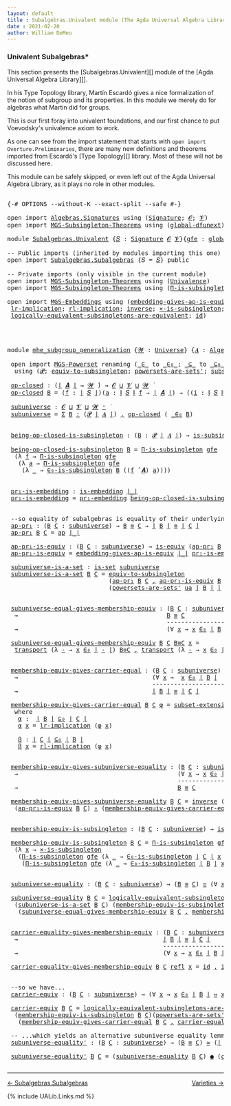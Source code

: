 ```yaml
---
layout: default
title : Subalgebras.Univalent module (The Agda Universal Algebra Library)
date : 2021-02-20
author: William DeMeo
---
```


### <a id="univalent-subalgebras">Univalent Subalgebras*</a>

This section presents the [Subalgebras.Univalent][] module of the [Agda Universal Algebra Library][].

In his Type Topology library, Martín Escardó gives a nice formalization of the notion of subgroup and its properties.  In this module we merely do for algebras what Martin did for groups.


This is our first foray into univalent foundations, and our first chance to put Voevodsky's univalence axiom to work.

As one can see from the import statement that starts with `open import Overture.Preliminaries`, there are many new definitions and theorems imported from Escardó's [Type Topology][] library.  Most of these will not be discussed here.

This module can be safely skipped, or even left out of the Agda Universal Algebra Library, as it plays no role in other modules.


<pre class="Agda">

<a id="994" class="Symbol">{-#</a> <a id="998" class="Keyword">OPTIONS</a> <a id="1006" class="Pragma">--without-K</a> <a id="1018" class="Pragma">--exact-split</a> <a id="1032" class="Pragma">--safe</a> <a id="1039" class="Symbol">#-}</a>

<a id="1044" class="Keyword">open</a> <a id="1049" class="Keyword">import</a> <a id="1056" href="Algebras.Signatures.html" class="Module">Algebras.Signatures</a> <a id="1076" class="Keyword">using</a> <a id="1082" class="Symbol">(</a><a id="1083" href="Algebras.Signatures.html#626" class="Function">Signature</a><a id="1092" class="Symbol">;</a> <a id="1094" href="Overture.Preliminaries.html#8157" class="Generalizable">𝓞</a><a id="1095" class="Symbol">;</a> <a id="1097" href="Universes.html#262" class="Generalizable">𝓥</a><a id="1098" class="Symbol">)</a>
<a id="1100" class="Keyword">open</a> <a id="1105" class="Keyword">import</a> <a id="1112" href="MGS-Subsingleton-Theorems.html" class="Module">MGS-Subsingleton-Theorems</a> <a id="1138" class="Keyword">using</a> <a id="1144" class="Symbol">(</a><a id="1145" href="MGS-Subsingleton-Theorems.html#3468" class="Function">global-dfunext</a><a id="1159" class="Symbol">)</a>

<a id="1162" class="Keyword">module</a> <a id="1169" href="Subalgebras.Univalent.html" class="Module">Subalgebras.Univalent</a> <a id="1191" class="Symbol">{</a><a id="1192" href="Subalgebras.Univalent.html#1192" class="Bound">𝑆</a> <a id="1194" class="Symbol">:</a> <a id="1196" href="Algebras.Signatures.html#626" class="Function">Signature</a> <a id="1206" href="Overture.Preliminaries.html#8157" class="Generalizable">𝓞</a> <a id="1208" href="Universes.html#262" class="Generalizable">𝓥</a><a id="1209" class="Symbol">}{</a><a id="1211" href="Subalgebras.Univalent.html#1211" class="Bound">gfe</a> <a id="1215" class="Symbol">:</a> <a id="1217" href="MGS-Subsingleton-Theorems.html#3468" class="Function">global-dfunext</a><a id="1231" class="Symbol">}</a> <a id="1233" class="Keyword">where</a>

<a id="1240" class="Comment">-- Public imports (inherited by modules importing this one)</a>
<a id="1300" class="Keyword">open</a> <a id="1305" class="Keyword">import</a> <a id="1312" href="Subalgebras.Subalgebras.html" class="Module">Subalgebras.Subalgebras</a> <a id="1336" class="Symbol">{</a><a id="1337" class="Argument">𝑆</a> <a id="1339" class="Symbol">=</a> <a id="1341" href="Subalgebras.Univalent.html#1192" class="Bound">𝑆</a><a id="1342" class="Symbol">}</a> <a id="1344" class="Keyword">public</a>

<a id="1352" class="Comment">-- Private imports (only visible in the current module)</a>
<a id="1408" class="Keyword">open</a> <a id="1413" class="Keyword">import</a> <a id="1420" href="MGS-Subsingleton-Theorems.html" class="Module">MGS-Subsingleton-Theorems</a> <a id="1446" class="Keyword">using</a> <a id="1452" class="Symbol">(</a><a id="1453" href="MGS-Subsingleton-Theorems.html#2964" class="Function">Univalence</a><a id="1463" class="Symbol">)</a>
<a id="1465" class="Keyword">open</a> <a id="1470" class="Keyword">import</a> <a id="1477" href="MGS-Subsingleton-Theorems.html" class="Module">MGS-Subsingleton-Theorems</a> <a id="1503" class="Keyword">using</a> <a id="1509" class="Symbol">(</a><a id="1510" href="MGS-Subsingleton-Theorems.html#393" class="Function">Π-is-subsingleton</a><a id="1527" class="Symbol">)</a>

<a id="1530" class="Keyword">open</a> <a id="1535" class="Keyword">import</a> <a id="1542" href="MGS-Embeddings.html" class="Module">MGS-Embeddings</a> <a id="1557" class="Keyword">using</a> <a id="1563" class="Symbol">(</a><a id="1564" href="MGS-Embeddings.html#3808" class="Function">embedding-gives-ap-is-equiv</a><a id="1591" class="Symbol">;</a> <a id="1593" href="MGS-Embeddings.html#1089" class="Function">pr₁-embedding</a><a id="1606" class="Symbol">;</a>
 <a id="1609" href="MGS-MLTT.html#7133" class="Function">lr-implication</a><a id="1623" class="Symbol">;</a> <a id="1625" href="MGS-MLTT.html#7214" class="Function">rl-implication</a><a id="1639" class="Symbol">;</a> <a id="1641" href="MGS-Equivalences.html#979" class="Function">inverse</a><a id="1648" class="Symbol">;</a> <a id="1650" href="MGS-Solved-Exercises.html#6381" class="Function">×-is-subsingleton</a><a id="1667" class="Symbol">;</a> <a id="1669" href="MGS-Equivalences.html#5035" class="Function Operator">_≃_</a><a id="1672" class="Symbol">;</a> <a id="1674" href="MGS-Equivalences.html#6164" class="Function Operator">_●_</a><a id="1677" class="Symbol">;</a>
 <a id="1680" href="MGS-Solved-Exercises.html#5136" class="Function">logically-equivalent-subsingletons-are-equivalent</a><a id="1729" class="Symbol">;</a> <a id="1731" href="MGS-MLTT.html#3744" class="Function">id</a><a id="1733" class="Symbol">)</a>




<a id="1739" class="Keyword">module</a> <a id="mhe_subgroup_generalization"></a><a id="1746" href="Subalgebras.Univalent.html#1746" class="Module Operator">mhe_subgroup_generalization</a> <a id="1774" class="Symbol">{</a><a id="1775" href="Subalgebras.Univalent.html#1775" class="Bound">𝓦</a> <a id="1777" class="Symbol">:</a> <a id="1779" href="Universes.html#205" class="Function">Universe</a><a id="1787" class="Symbol">}</a> <a id="1789" class="Symbol">{</a><a id="1790" href="Subalgebras.Univalent.html#1790" class="Bound">𝑨</a> <a id="1792" class="Symbol">:</a> <a id="1794" href="Algebras.Algebras.html#844" class="Function">Algebra</a> <a id="1802" href="Subalgebras.Univalent.html#1775" class="Bound">𝓦</a> <a id="1804" href="Subalgebras.Univalent.html#1192" class="Bound">𝑆</a><a id="1805" class="Symbol">}</a> <a id="1807" class="Symbol">(</a><a id="1808" href="Subalgebras.Univalent.html#1808" class="Bound">ua</a> <a id="1811" class="Symbol">:</a> <a id="1813" href="MGS-Subsingleton-Theorems.html#2964" class="Function">Univalence</a><a id="1823" class="Symbol">)</a> <a id="1825" class="Keyword">where</a>

 <a id="1833" class="Keyword">open</a> <a id="1838" class="Keyword">import</a> <a id="1845" href="MGS-Powerset.html" class="Module">MGS-Powerset</a> <a id="1858" class="Keyword">renaming</a> <a id="1867" class="Symbol">(</a><a id="1868" href="MGS-Powerset.html#4924" class="Function Operator">_∈_</a> <a id="1872" class="Symbol">to</a> <a id="_∈_"></a><a id="1875" href="Subalgebras.Univalent.html#1875" class="Function Operator">_∈₀_</a><a id="1879" class="Symbol">;</a> <a id="1881" href="MGS-Powerset.html#4976" class="Function Operator">_⊆_</a> <a id="1885" class="Symbol">to</a> <a id="_⊆_"></a><a id="1888" href="Subalgebras.Univalent.html#1888" class="Function Operator">_⊆₀_</a><a id="1892" class="Symbol">;</a> <a id="1894" href="MGS-Powerset.html#5040" class="Function">∈-is-subsingleton</a> <a id="1912" class="Symbol">to</a> <a id="∈-is-subsingleton"></a><a id="1915" href="Subalgebras.Univalent.html#1915" class="Function">∈₀-is-subsingleton</a><a id="1933" class="Symbol">)</a>
  <a id="1937" class="Keyword">using</a> <a id="1943" class="Symbol">(</a><a id="1944" href="MGS-Powerset.html#4551" class="Function">𝓟</a><a id="1945" class="Symbol">;</a> <a id="1947" href="MGS-Solved-Exercises.html#1652" class="Function">equiv-to-subsingleton</a><a id="1968" class="Symbol">;</a> <a id="1970" href="MGS-Powerset.html#4586" class="Function">powersets-are-sets&#39;</a><a id="1989" class="Symbol">;</a> <a id="1991" href="MGS-Powerset.html#6079" class="Function">subset-extensionality&#39;</a><a id="2013" class="Symbol">;</a> <a id="2015" href="MGS-Powerset.html#382" class="Function">propext</a><a id="2022" class="Symbol">;</a> <a id="2024" href="MGS-Powerset.html#2957" class="Function Operator">_holds</a><a id="2030" class="Symbol">;</a> <a id="2032" href="MGS-Powerset.html#2893" class="Function">Ω</a><a id="2033" class="Symbol">)</a>

 <a id="mhe_subgroup_generalization.op-closed"></a><a id="2037" href="Subalgebras.Univalent.html#2037" class="Function">op-closed</a> <a id="2047" class="Symbol">:</a> <a id="2049" class="Symbol">(</a><a id="2050" href="Overture.Preliminaries.html#13832" class="Function Operator">∣</a> <a id="2052" href="Subalgebras.Univalent.html#1790" class="Bound">𝑨</a> <a id="2054" href="Overture.Preliminaries.html#13832" class="Function Operator">∣</a> <a id="2056" class="Symbol">→</a> <a id="2058" href="Subalgebras.Univalent.html#1775" class="Bound">𝓦</a> <a id="2060" href="Universes.html#403" class="Function Operator">̇</a><a id="2061" class="Symbol">)</a> <a id="2063" class="Symbol">→</a> <a id="2065" href="Subalgebras.Univalent.html#1206" class="Bound">𝓞</a> <a id="2067" href="Agda.Primitive.html#636" class="Function Operator">⊔</a> <a id="2069" href="Subalgebras.Univalent.html#1208" class="Bound">𝓥</a> <a id="2071" href="Agda.Primitive.html#636" class="Function Operator">⊔</a> <a id="2073" href="Subalgebras.Univalent.html#1775" class="Bound">𝓦</a> <a id="2075" href="Universes.html#403" class="Function Operator">̇</a>
 <a id="2078" href="Subalgebras.Univalent.html#2037" class="Function">op-closed</a> <a id="2088" href="Subalgebras.Univalent.html#2088" class="Bound">B</a> <a id="2090" class="Symbol">=</a> <a id="2092" class="Symbol">(</a><a id="2093" href="Subalgebras.Univalent.html#2093" class="Bound">f</a> <a id="2095" class="Symbol">:</a> <a id="2097" href="Overture.Preliminaries.html#13832" class="Function Operator">∣</a> <a id="2099" href="Subalgebras.Univalent.html#1192" class="Bound">𝑆</a> <a id="2101" href="Overture.Preliminaries.html#13832" class="Function Operator">∣</a><a id="2102" class="Symbol">)(</a><a id="2104" href="Subalgebras.Univalent.html#2104" class="Bound">a</a> <a id="2106" class="Symbol">:</a> <a id="2108" href="Overture.Preliminaries.html#13884" class="Function Operator">∥</a> <a id="2110" href="Subalgebras.Univalent.html#1192" class="Bound">𝑆</a> <a id="2112" href="Overture.Preliminaries.html#13884" class="Function Operator">∥</a> <a id="2114" href="Subalgebras.Univalent.html#2093" class="Bound">f</a> <a id="2116" class="Symbol">→</a> <a id="2118" href="Overture.Preliminaries.html#13832" class="Function Operator">∣</a> <a id="2120" href="Subalgebras.Univalent.html#1790" class="Bound">𝑨</a> <a id="2122" href="Overture.Preliminaries.html#13832" class="Function Operator">∣</a><a id="2123" class="Symbol">)</a> <a id="2125" class="Symbol">→</a> <a id="2127" class="Symbol">((</a><a id="2129" href="Subalgebras.Univalent.html#2129" class="Bound">i</a> <a id="2131" class="Symbol">:</a> <a id="2133" href="Overture.Preliminaries.html#13884" class="Function Operator">∥</a> <a id="2135" href="Subalgebras.Univalent.html#1192" class="Bound">𝑆</a> <a id="2137" href="Overture.Preliminaries.html#13884" class="Function Operator">∥</a> <a id="2139" href="Subalgebras.Univalent.html#2093" class="Bound">f</a><a id="2140" class="Symbol">)</a> <a id="2142" class="Symbol">→</a> <a id="2144" href="Subalgebras.Univalent.html#2088" class="Bound">B</a> <a id="2146" class="Symbol">(</a><a id="2147" href="Subalgebras.Univalent.html#2104" class="Bound">a</a> <a id="2149" href="Subalgebras.Univalent.html#2129" class="Bound">i</a><a id="2150" class="Symbol">))</a> <a id="2153" class="Symbol">→</a> <a id="2155" href="Subalgebras.Univalent.html#2088" class="Bound">B</a> <a id="2157" class="Symbol">((</a><a id="2159" href="Subalgebras.Univalent.html#2093" class="Bound">f</a> <a id="2161" href="Algebras.Algebras.html#3080" class="Function Operator">̂</a> <a id="2163" href="Subalgebras.Univalent.html#1790" class="Bound">𝑨</a><a id="2164" class="Symbol">)</a> <a id="2166" href="Subalgebras.Univalent.html#2104" class="Bound">a</a><a id="2167" class="Symbol">)</a>

 <a id="mhe_subgroup_generalization.subuniverse"></a><a id="2171" href="Subalgebras.Univalent.html#2171" class="Function">subuniverse</a> <a id="2183" class="Symbol">:</a> <a id="2185" href="Subalgebras.Univalent.html#1206" class="Bound">𝓞</a> <a id="2187" href="Agda.Primitive.html#636" class="Function Operator">⊔</a> <a id="2189" href="Subalgebras.Univalent.html#1208" class="Bound">𝓥</a> <a id="2191" href="Agda.Primitive.html#636" class="Function Operator">⊔</a> <a id="2193" href="Subalgebras.Univalent.html#1775" class="Bound">𝓦</a> <a id="2195" href="Universes.html#181" class="Function Operator">⁺</a> <a id="2197" href="Universes.html#403" class="Function Operator">̇</a>
 <a id="2200" href="Subalgebras.Univalent.html#2171" class="Function">subuniverse</a> <a id="2212" class="Symbol">=</a> <a id="2214" href="MGS-MLTT.html#3074" class="Function">Σ</a> <a id="2216" href="Subalgebras.Univalent.html#2216" class="Bound">B</a> <a id="2218" href="MGS-MLTT.html#3074" class="Function">꞉</a> <a id="2220" class="Symbol">(</a><a id="2221" href="MGS-Powerset.html#4551" class="Function">𝓟</a> <a id="2223" href="Overture.Preliminaries.html#13832" class="Function Operator">∣</a> <a id="2225" href="Subalgebras.Univalent.html#1790" class="Bound">𝑨</a> <a id="2227" href="Overture.Preliminaries.html#13832" class="Function Operator">∣</a><a id="2228" class="Symbol">)</a> <a id="2230" href="MGS-MLTT.html#3074" class="Function">,</a> <a id="2232" href="Subalgebras.Univalent.html#2037" class="Function">op-closed</a> <a id="2242" class="Symbol">(</a> <a id="2244" href="Subalgebras.Univalent.html#1875" class="Function Operator">_∈₀</a> <a id="2248" href="Subalgebras.Univalent.html#2216" class="Bound">B</a><a id="2249" class="Symbol">)</a>


 <a id="mhe_subgroup_generalization.being-op-closed-is-subsingleton"></a><a id="2254" href="Subalgebras.Univalent.html#2254" class="Function">being-op-closed-is-subsingleton</a> <a id="2286" class="Symbol">:</a> <a id="2288" class="Symbol">(</a><a id="2289" href="Subalgebras.Univalent.html#2289" class="Bound">B</a> <a id="2291" class="Symbol">:</a> <a id="2293" href="MGS-Powerset.html#4551" class="Function">𝓟</a> <a id="2295" href="Overture.Preliminaries.html#13832" class="Function Operator">∣</a> <a id="2297" href="Subalgebras.Univalent.html#1790" class="Bound">𝑨</a> <a id="2299" href="Overture.Preliminaries.html#13832" class="Function Operator">∣</a><a id="2300" class="Symbol">)</a> <a id="2302" class="Symbol">→</a> <a id="2304" href="MGS-Basic-UF.html#743" class="Function">is-subsingleton</a> <a id="2320" class="Symbol">(</a><a id="2321" href="Subalgebras.Univalent.html#2037" class="Function">op-closed</a> <a id="2331" class="Symbol">(</a> <a id="2333" href="Subalgebras.Univalent.html#1875" class="Function Operator">_∈₀</a> <a id="2337" href="Subalgebras.Univalent.html#2289" class="Bound">B</a> <a id="2339" class="Symbol">))</a>

 <a id="2344" href="Subalgebras.Univalent.html#2254" class="Function">being-op-closed-is-subsingleton</a> <a id="2376" href="Subalgebras.Univalent.html#2376" class="Bound">B</a> <a id="2378" class="Symbol">=</a> <a id="2380" href="MGS-Subsingleton-Theorems.html#393" class="Function">Π-is-subsingleton</a> <a id="2398" href="Subalgebras.Univalent.html#1211" class="Bound">gfe</a>
  <a id="2404" class="Symbol">(λ</a> <a id="2407" href="Subalgebras.Univalent.html#2407" class="Bound">f</a> <a id="2409" class="Symbol">→</a> <a id="2411" href="MGS-Subsingleton-Theorems.html#393" class="Function">Π-is-subsingleton</a> <a id="2429" href="Subalgebras.Univalent.html#1211" class="Bound">gfe</a>
   <a id="2436" class="Symbol">(λ</a> <a id="2439" href="Subalgebras.Univalent.html#2439" class="Bound">a</a> <a id="2441" class="Symbol">→</a> <a id="2443" href="MGS-Subsingleton-Theorems.html#393" class="Function">Π-is-subsingleton</a> <a id="2461" href="Subalgebras.Univalent.html#1211" class="Bound">gfe</a>
    <a id="2469" class="Symbol">(λ</a> <a id="2472" href="Subalgebras.Univalent.html#2472" class="Bound">_</a> <a id="2474" class="Symbol">→</a> <a id="2476" href="Subalgebras.Univalent.html#1915" class="Function">∈₀-is-subsingleton</a> <a id="2495" href="Subalgebras.Univalent.html#2376" class="Bound">B</a> <a id="2497" class="Symbol">((</a><a id="2499" href="Subalgebras.Univalent.html#2407" class="Bound">f</a> <a id="2501" href="Algebras.Algebras.html#3080" class="Function Operator">̂</a> <a id="2503" href="Subalgebras.Univalent.html#1790" class="Bound">𝑨</a><a id="2504" class="Symbol">)</a> <a id="2506" href="Subalgebras.Univalent.html#2439" class="Bound">a</a><a id="2507" class="Symbol">))))</a>


 <a id="mhe_subgroup_generalization.pr₁-is-embedding"></a><a id="2515" href="Subalgebras.Univalent.html#2515" class="Function">pr₁-is-embedding</a> <a id="2532" class="Symbol">:</a> <a id="2534" href="MGS-Embeddings.html#384" class="Function">is-embedding</a> <a id="2547" href="Overture.Preliminaries.html#13832" class="Function Operator">∣_∣</a>
 <a id="2552" href="Subalgebras.Univalent.html#2515" class="Function">pr₁-is-embedding</a> <a id="2569" class="Symbol">=</a> <a id="2571" href="MGS-Embeddings.html#1089" class="Function">pr₁-embedding</a> <a id="2585" href="Subalgebras.Univalent.html#2254" class="Function">being-op-closed-is-subsingleton</a>


 <a id="2620" class="Comment">--so equality of subalgebras is equality of their underlying subsets in the powerset:</a>
 <a id="mhe_subgroup_generalization.ap-pr₁"></a><a id="2707" href="Subalgebras.Univalent.html#2707" class="Function">ap-pr₁</a> <a id="2714" class="Symbol">:</a> <a id="2716" class="Symbol">(</a><a id="2717" href="Subalgebras.Univalent.html#2717" class="Bound">B</a> <a id="2719" href="Subalgebras.Univalent.html#2719" class="Bound">C</a> <a id="2721" class="Symbol">:</a> <a id="2723" href="Subalgebras.Univalent.html#2171" class="Function">subuniverse</a><a id="2734" class="Symbol">)</a> <a id="2736" class="Symbol">→</a> <a id="2738" href="Subalgebras.Univalent.html#2717" class="Bound">B</a> <a id="2740" href="Identity-Type.html#121" class="Datatype Operator">≡</a> <a id="2742" href="Subalgebras.Univalent.html#2719" class="Bound">C</a> <a id="2744" class="Symbol">→</a> <a id="2746" href="Overture.Preliminaries.html#13832" class="Function Operator">∣</a> <a id="2748" href="Subalgebras.Univalent.html#2717" class="Bound">B</a> <a id="2750" href="Overture.Preliminaries.html#13832" class="Function Operator">∣</a> <a id="2752" href="Identity-Type.html#121" class="Datatype Operator">≡</a> <a id="2754" href="Overture.Preliminaries.html#13832" class="Function Operator">∣</a> <a id="2756" href="Subalgebras.Univalent.html#2719" class="Bound">C</a> <a id="2758" href="Overture.Preliminaries.html#13832" class="Function Operator">∣</a>
 <a id="2761" href="Subalgebras.Univalent.html#2707" class="Function">ap-pr₁</a> <a id="2768" href="Subalgebras.Univalent.html#2768" class="Bound">B</a> <a id="2770" href="Subalgebras.Univalent.html#2770" class="Bound">C</a> <a id="2772" class="Symbol">=</a> <a id="2774" href="MGS-MLTT.html#6613" class="Function">ap</a> <a id="2777" href="Overture.Preliminaries.html#13832" class="Function Operator">∣_∣</a>

 <a id="mhe_subgroup_generalization.ap-pr₁-is-equiv"></a><a id="2783" href="Subalgebras.Univalent.html#2783" class="Function">ap-pr₁-is-equiv</a> <a id="2799" class="Symbol">:</a> <a id="2801" class="Symbol">(</a><a id="2802" href="Subalgebras.Univalent.html#2802" class="Bound">B</a> <a id="2804" href="Subalgebras.Univalent.html#2804" class="Bound">C</a> <a id="2806" class="Symbol">:</a> <a id="2808" href="Subalgebras.Univalent.html#2171" class="Function">subuniverse</a><a id="2819" class="Symbol">)</a> <a id="2821" class="Symbol">→</a> <a id="2823" href="MGS-Equivalences.html#868" class="Function">is-equiv</a> <a id="2832" class="Symbol">(</a><a id="2833" href="Subalgebras.Univalent.html#2707" class="Function">ap-pr₁</a> <a id="2840" href="Subalgebras.Univalent.html#2802" class="Bound">B</a> <a id="2842" href="Subalgebras.Univalent.html#2804" class="Bound">C</a><a id="2843" class="Symbol">)</a>
 <a id="2846" href="Subalgebras.Univalent.html#2783" class="Function">ap-pr₁-is-equiv</a> <a id="2862" class="Symbol">=</a> <a id="2864" href="MGS-Embeddings.html#3808" class="Function">embedding-gives-ap-is-equiv</a> <a id="2892" href="Overture.Preliminaries.html#13832" class="Function Operator">∣_∣</a> <a id="2896" href="Subalgebras.Univalent.html#2515" class="Function">pr₁-is-embedding</a>

 <a id="mhe_subgroup_generalization.subuniverse-is-a-set"></a><a id="2915" href="Subalgebras.Univalent.html#2915" class="Function">subuniverse-is-a-set</a> <a id="2936" class="Symbol">:</a> <a id="2938" href="MGS-Basic-UF.html#1929" class="Function">is-set</a> <a id="2945" href="Subalgebras.Univalent.html#2171" class="Function">subuniverse</a>
 <a id="2958" href="Subalgebras.Univalent.html#2915" class="Function">subuniverse-is-a-set</a> <a id="2979" href="Subalgebras.Univalent.html#2979" class="Bound">B</a> <a id="2981" href="Subalgebras.Univalent.html#2981" class="Bound">C</a> <a id="2983" class="Symbol">=</a> <a id="2985" href="MGS-Solved-Exercises.html#1652" class="Function">equiv-to-subsingleton</a>
                            <a id="3035" class="Symbol">(</a><a id="3036" href="Subalgebras.Univalent.html#2707" class="Function">ap-pr₁</a> <a id="3043" href="Subalgebras.Univalent.html#2979" class="Bound">B</a> <a id="3045" href="Subalgebras.Univalent.html#2981" class="Bound">C</a> <a id="3047" href="MGS-MLTT.html#2929" class="InductiveConstructor Operator">,</a> <a id="3049" href="Subalgebras.Univalent.html#2783" class="Function">ap-pr₁-is-equiv</a> <a id="3065" href="Subalgebras.Univalent.html#2979" class="Bound">B</a> <a id="3067" href="Subalgebras.Univalent.html#2981" class="Bound">C</a><a id="3068" class="Symbol">)</a>
                            <a id="3098" class="Symbol">(</a><a id="3099" href="MGS-Powerset.html#4586" class="Function">powersets-are-sets&#39;</a> <a id="3119" href="Subalgebras.Univalent.html#1808" class="Bound">ua</a> <a id="3122" href="Overture.Preliminaries.html#13832" class="Function Operator">∣</a> <a id="3124" href="Subalgebras.Univalent.html#2979" class="Bound">B</a> <a id="3126" href="Overture.Preliminaries.html#13832" class="Function Operator">∣</a> <a id="3128" href="Overture.Preliminaries.html#13832" class="Function Operator">∣</a> <a id="3130" href="Subalgebras.Univalent.html#2981" class="Bound">C</a> <a id="3132" href="Overture.Preliminaries.html#13832" class="Function Operator">∣</a><a id="3133" class="Symbol">)</a>


 <a id="mhe_subgroup_generalization.subuniverse-equal-gives-membership-equiv"></a><a id="3138" href="Subalgebras.Univalent.html#3138" class="Function">subuniverse-equal-gives-membership-equiv</a> <a id="3179" class="Symbol">:</a> <a id="3181" class="Symbol">(</a><a id="3182" href="Subalgebras.Univalent.html#3182" class="Bound">B</a> <a id="3184" href="Subalgebras.Univalent.html#3184" class="Bound">C</a> <a id="3186" class="Symbol">:</a> <a id="3188" href="Subalgebras.Univalent.html#2171" class="Function">subuniverse</a><a id="3199" class="Symbol">)</a>
  <a id="3203" class="Symbol">→</a>                                         <a id="3245" href="Subalgebras.Univalent.html#3182" class="Bound">B</a> <a id="3247" href="Identity-Type.html#121" class="Datatype Operator">≡</a> <a id="3249" href="Subalgebras.Univalent.html#3184" class="Bound">C</a>
                                            <a id="3295" class="Comment">---------------------</a>
  <a id="3319" class="Symbol">→</a>                                         <a id="3361" class="Symbol">(∀</a> <a id="3364" href="Subalgebras.Univalent.html#3364" class="Bound">x</a> <a id="3366" class="Symbol">→</a> <a id="3368" href="Subalgebras.Univalent.html#3364" class="Bound">x</a> <a id="3370" href="Subalgebras.Univalent.html#1875" class="Function Operator">∈₀</a> <a id="3373" href="Overture.Preliminaries.html#13832" class="Function Operator">∣</a> <a id="3375" href="Subalgebras.Univalent.html#3182" class="Bound">B</a> <a id="3377" href="Overture.Preliminaries.html#13832" class="Function Operator">∣</a> <a id="3379" href="MGS-MLTT.html#7080" class="Function Operator">⇔</a> <a id="3381" href="Subalgebras.Univalent.html#3364" class="Bound">x</a> <a id="3383" href="Subalgebras.Univalent.html#1875" class="Function Operator">∈₀</a> <a id="3386" href="Overture.Preliminaries.html#13832" class="Function Operator">∣</a> <a id="3388" href="Subalgebras.Univalent.html#3184" class="Bound">C</a> <a id="3390" href="Overture.Preliminaries.html#13832" class="Function Operator">∣</a><a id="3391" class="Symbol">)</a>

 <a id="3395" href="Subalgebras.Univalent.html#3138" class="Function">subuniverse-equal-gives-membership-equiv</a> <a id="3436" href="Subalgebras.Univalent.html#3436" class="Bound">B</a> <a id="3438" href="Subalgebras.Univalent.html#3438" class="Bound">C</a> <a id="3440" href="Subalgebras.Univalent.html#3440" class="Bound">B≡C</a> <a id="3444" href="Subalgebras.Univalent.html#3444" class="Bound">x</a> <a id="3446" class="Symbol">=</a>
  <a id="3450" href="MGS-MLTT.html#4946" class="Function">transport</a> <a id="3460" class="Symbol">(λ</a> <a id="3463" href="Subalgebras.Univalent.html#3463" class="Bound">-</a> <a id="3465" class="Symbol">→</a> <a id="3467" href="Subalgebras.Univalent.html#3444" class="Bound">x</a> <a id="3469" href="Subalgebras.Univalent.html#1875" class="Function Operator">∈₀</a> <a id="3472" href="Overture.Preliminaries.html#13832" class="Function Operator">∣</a> <a id="3474" href="Subalgebras.Univalent.html#3463" class="Bound">-</a> <a id="3476" href="Overture.Preliminaries.html#13832" class="Function Operator">∣</a><a id="3477" class="Symbol">)</a> <a id="3479" href="Subalgebras.Univalent.html#3440" class="Bound">B≡C</a> <a id="3483" href="MGS-MLTT.html#2929" class="InductiveConstructor Operator">,</a> <a id="3485" href="MGS-MLTT.html#4946" class="Function">transport</a> <a id="3495" class="Symbol">(λ</a> <a id="3498" href="Subalgebras.Univalent.html#3498" class="Bound">-</a> <a id="3500" class="Symbol">→</a> <a id="3502" href="Subalgebras.Univalent.html#3444" class="Bound">x</a> <a id="3504" href="Subalgebras.Univalent.html#1875" class="Function Operator">∈₀</a> <a id="3507" href="Overture.Preliminaries.html#13832" class="Function Operator">∣</a> <a id="3509" href="Subalgebras.Univalent.html#3498" class="Bound">-</a> <a id="3511" href="Overture.Preliminaries.html#13832" class="Function Operator">∣</a> <a id="3513" class="Symbol">)</a> <a id="3515" class="Symbol">(</a> <a id="3517" href="Subalgebras.Univalent.html#3440" class="Bound">B≡C</a> <a id="3521" href="MGS-MLTT.html#6125" class="Function Operator">⁻¹</a> <a id="3524" class="Symbol">)</a>


 <a id="mhe_subgroup_generalization.membership-equiv-gives-carrier-equal"></a><a id="3529" href="Subalgebras.Univalent.html#3529" class="Function">membership-equiv-gives-carrier-equal</a> <a id="3566" class="Symbol">:</a> <a id="3568" class="Symbol">(</a><a id="3569" href="Subalgebras.Univalent.html#3569" class="Bound">B</a> <a id="3571" href="Subalgebras.Univalent.html#3571" class="Bound">C</a> <a id="3573" class="Symbol">:</a> <a id="3575" href="Subalgebras.Univalent.html#2171" class="Function">subuniverse</a><a id="3586" class="Symbol">)</a>
  <a id="3590" class="Symbol">→</a>                                     <a id="3628" class="Symbol">(∀</a> <a id="3631" href="Subalgebras.Univalent.html#3631" class="Bound">x</a> <a id="3633" class="Symbol">→</a>  <a id="3636" href="Subalgebras.Univalent.html#3631" class="Bound">x</a> <a id="3638" href="Subalgebras.Univalent.html#1875" class="Function Operator">∈₀</a> <a id="3641" href="Overture.Preliminaries.html#13832" class="Function Operator">∣</a> <a id="3643" href="Subalgebras.Univalent.html#3569" class="Bound">B</a> <a id="3645" href="Overture.Preliminaries.html#13832" class="Function Operator">∣</a>  <a id="3648" href="MGS-MLTT.html#7080" class="Function Operator">⇔</a>  <a id="3651" href="Subalgebras.Univalent.html#3631" class="Bound">x</a> <a id="3653" href="Subalgebras.Univalent.html#1875" class="Function Operator">∈₀</a> <a id="3656" href="Overture.Preliminaries.html#13832" class="Function Operator">∣</a> <a id="3658" href="Subalgebras.Univalent.html#3571" class="Bound">C</a> <a id="3660" href="Overture.Preliminaries.html#13832" class="Function Operator">∣</a><a id="3661" class="Symbol">)</a>
                                        <a id="3703" class="Comment">--------------------------------</a>
  <a id="3738" class="Symbol">→</a>                                     <a id="3776" href="Overture.Preliminaries.html#13832" class="Function Operator">∣</a> <a id="3778" href="Subalgebras.Univalent.html#3569" class="Bound">B</a> <a id="3780" href="Overture.Preliminaries.html#13832" class="Function Operator">∣</a> <a id="3782" href="Identity-Type.html#121" class="Datatype Operator">≡</a> <a id="3784" href="Overture.Preliminaries.html#13832" class="Function Operator">∣</a> <a id="3786" href="Subalgebras.Univalent.html#3571" class="Bound">C</a> <a id="3788" href="Overture.Preliminaries.html#13832" class="Function Operator">∣</a>

 <a id="3792" href="Subalgebras.Univalent.html#3529" class="Function">membership-equiv-gives-carrier-equal</a> <a id="3829" href="Subalgebras.Univalent.html#3829" class="Bound">B</a> <a id="3831" href="Subalgebras.Univalent.html#3831" class="Bound">C</a> <a id="3833" href="Subalgebras.Univalent.html#3833" class="Bound">φ</a> <a id="3835" class="Symbol">=</a> <a id="3837" href="MGS-Powerset.html#6079" class="Function">subset-extensionality&#39;</a> <a id="3860" href="Subalgebras.Univalent.html#1808" class="Bound">ua</a> <a id="3863" href="Subalgebras.Univalent.html#3878" class="Function">α</a> <a id="3865" href="Subalgebras.Univalent.html#3932" class="Function">β</a>
  <a id="3869" class="Keyword">where</a>
   <a id="3878" href="Subalgebras.Univalent.html#3878" class="Function">α</a> <a id="3880" class="Symbol">:</a>  <a id="3883" href="Overture.Preliminaries.html#13832" class="Function Operator">∣</a> <a id="3885" href="Subalgebras.Univalent.html#3829" class="Bound">B</a> <a id="3887" href="Overture.Preliminaries.html#13832" class="Function Operator">∣</a> <a id="3889" href="Subalgebras.Univalent.html#1888" class="Function Operator">⊆₀</a> <a id="3892" href="Overture.Preliminaries.html#13832" class="Function Operator">∣</a> <a id="3894" href="Subalgebras.Univalent.html#3831" class="Bound">C</a> <a id="3896" href="Overture.Preliminaries.html#13832" class="Function Operator">∣</a>
   <a id="3901" href="Subalgebras.Univalent.html#3878" class="Function">α</a> <a id="3903" href="Subalgebras.Univalent.html#3903" class="Bound">x</a> <a id="3905" class="Symbol">=</a> <a id="3907" href="MGS-MLTT.html#7133" class="Function">lr-implication</a> <a id="3922" class="Symbol">(</a><a id="3923" href="Subalgebras.Univalent.html#3833" class="Bound">φ</a> <a id="3925" href="Subalgebras.Univalent.html#3903" class="Bound">x</a><a id="3926" class="Symbol">)</a>

   <a id="3932" href="Subalgebras.Univalent.html#3932" class="Function">β</a> <a id="3934" class="Symbol">:</a> <a id="3936" href="Overture.Preliminaries.html#13832" class="Function Operator">∣</a> <a id="3938" href="Subalgebras.Univalent.html#3831" class="Bound">C</a> <a id="3940" href="Overture.Preliminaries.html#13832" class="Function Operator">∣</a> <a id="3942" href="Subalgebras.Univalent.html#1888" class="Function Operator">⊆₀</a> <a id="3945" href="Overture.Preliminaries.html#13832" class="Function Operator">∣</a> <a id="3947" href="Subalgebras.Univalent.html#3829" class="Bound">B</a> <a id="3949" href="Overture.Preliminaries.html#13832" class="Function Operator">∣</a>
   <a id="3954" href="Subalgebras.Univalent.html#3932" class="Function">β</a> <a id="3956" href="Subalgebras.Univalent.html#3956" class="Bound">x</a> <a id="3958" class="Symbol">=</a> <a id="3960" href="MGS-MLTT.html#7214" class="Function">rl-implication</a> <a id="3975" class="Symbol">(</a><a id="3976" href="Subalgebras.Univalent.html#3833" class="Bound">φ</a> <a id="3978" href="Subalgebras.Univalent.html#3956" class="Bound">x</a><a id="3979" class="Symbol">)</a>


 <a id="mhe_subgroup_generalization.membership-equiv-gives-subuniverse-equality"></a><a id="3984" href="Subalgebras.Univalent.html#3984" class="Function">membership-equiv-gives-subuniverse-equality</a> <a id="4028" class="Symbol">:</a> <a id="4030" class="Symbol">(</a><a id="4031" href="Subalgebras.Univalent.html#4031" class="Bound">B</a> <a id="4033" href="Subalgebras.Univalent.html#4033" class="Bound">C</a> <a id="4035" class="Symbol">:</a> <a id="4037" href="Subalgebras.Univalent.html#2171" class="Function">subuniverse</a><a id="4048" class="Symbol">)</a>
  <a id="4052" class="Symbol">→</a>                                            <a id="4097" class="Symbol">(∀</a> <a id="4100" href="Subalgebras.Univalent.html#4100" class="Bound">x</a> <a id="4102" class="Symbol">→</a> <a id="4104" href="Subalgebras.Univalent.html#4100" class="Bound">x</a> <a id="4106" href="Subalgebras.Univalent.html#1875" class="Function Operator">∈₀</a> <a id="4109" href="Overture.Preliminaries.html#13832" class="Function Operator">∣</a> <a id="4111" href="Subalgebras.Univalent.html#4031" class="Bound">B</a> <a id="4113" href="Overture.Preliminaries.html#13832" class="Function Operator">∣</a> <a id="4115" href="MGS-MLTT.html#7080" class="Function Operator">⇔</a> <a id="4117" href="Subalgebras.Univalent.html#4100" class="Bound">x</a> <a id="4119" href="Subalgebras.Univalent.html#1875" class="Function Operator">∈₀</a> <a id="4122" href="Overture.Preliminaries.html#13832" class="Function Operator">∣</a> <a id="4124" href="Subalgebras.Univalent.html#4033" class="Bound">C</a> <a id="4126" href="Overture.Preliminaries.html#13832" class="Function Operator">∣</a><a id="4127" class="Symbol">)</a>
                                               <a id="4176" class="Comment">-----------------------------</a>
  <a id="4208" class="Symbol">→</a>                                            <a id="4253" href="Subalgebras.Univalent.html#4031" class="Bound">B</a> <a id="4255" href="Identity-Type.html#121" class="Datatype Operator">≡</a> <a id="4257" href="Subalgebras.Univalent.html#4033" class="Bound">C</a>

 <a id="4261" href="Subalgebras.Univalent.html#3984" class="Function">membership-equiv-gives-subuniverse-equality</a> <a id="4305" href="Subalgebras.Univalent.html#4305" class="Bound">B</a> <a id="4307" href="Subalgebras.Univalent.html#4307" class="Bound">C</a> <a id="4309" class="Symbol">=</a> <a id="4311" href="MGS-Equivalences.html#979" class="Function">inverse</a> <a id="4319" class="Symbol">(</a><a id="4320" href="Subalgebras.Univalent.html#2707" class="Function">ap-pr₁</a> <a id="4327" href="Subalgebras.Univalent.html#4305" class="Bound">B</a> <a id="4329" href="Subalgebras.Univalent.html#4307" class="Bound">C</a><a id="4330" class="Symbol">)</a>
  <a id="4334" class="Symbol">(</a><a id="4335" href="Subalgebras.Univalent.html#2783" class="Function">ap-pr₁-is-equiv</a> <a id="4351" href="Subalgebras.Univalent.html#4305" class="Bound">B</a> <a id="4353" href="Subalgebras.Univalent.html#4307" class="Bound">C</a><a id="4354" class="Symbol">)</a> <a id="4356" href="MGS-MLTT.html#3813" class="Function Operator">∘</a> <a id="4358" class="Symbol">(</a><a id="4359" href="Subalgebras.Univalent.html#3529" class="Function">membership-equiv-gives-carrier-equal</a> <a id="4396" href="Subalgebras.Univalent.html#4305" class="Bound">B</a> <a id="4398" href="Subalgebras.Univalent.html#4307" class="Bound">C</a><a id="4399" class="Symbol">)</a>


 <a id="mhe_subgroup_generalization.membership-equiv-is-subsingleton"></a><a id="4404" href="Subalgebras.Univalent.html#4404" class="Function">membership-equiv-is-subsingleton</a> <a id="4437" class="Symbol">:</a> <a id="4439" class="Symbol">(</a><a id="4440" href="Subalgebras.Univalent.html#4440" class="Bound">B</a> <a id="4442" href="Subalgebras.Univalent.html#4442" class="Bound">C</a> <a id="4444" class="Symbol">:</a> <a id="4446" href="Subalgebras.Univalent.html#2171" class="Function">subuniverse</a><a id="4457" class="Symbol">)</a> <a id="4459" class="Symbol">→</a> <a id="4461" href="MGS-Basic-UF.html#743" class="Function">is-subsingleton</a> <a id="4477" class="Symbol">(∀</a> <a id="4480" href="Subalgebras.Univalent.html#4480" class="Bound">x</a> <a id="4482" class="Symbol">→</a> <a id="4484" href="Subalgebras.Univalent.html#4480" class="Bound">x</a> <a id="4486" href="Subalgebras.Univalent.html#1875" class="Function Operator">∈₀</a> <a id="4489" href="Overture.Preliminaries.html#13832" class="Function Operator">∣</a> <a id="4491" href="Subalgebras.Univalent.html#4440" class="Bound">B</a> <a id="4493" href="Overture.Preliminaries.html#13832" class="Function Operator">∣</a> <a id="4495" href="MGS-MLTT.html#7080" class="Function Operator">⇔</a> <a id="4497" href="Subalgebras.Univalent.html#4480" class="Bound">x</a> <a id="4499" href="Subalgebras.Univalent.html#1875" class="Function Operator">∈₀</a> <a id="4502" href="Overture.Preliminaries.html#13832" class="Function Operator">∣</a> <a id="4504" href="Subalgebras.Univalent.html#4442" class="Bound">C</a> <a id="4506" href="Overture.Preliminaries.html#13832" class="Function Operator">∣</a><a id="4507" class="Symbol">)</a>

 <a id="4511" href="Subalgebras.Univalent.html#4404" class="Function">membership-equiv-is-subsingleton</a> <a id="4544" href="Subalgebras.Univalent.html#4544" class="Bound">B</a> <a id="4546" href="Subalgebras.Univalent.html#4546" class="Bound">C</a> <a id="4548" class="Symbol">=</a> <a id="4550" href="MGS-Subsingleton-Theorems.html#393" class="Function">Π-is-subsingleton</a> <a id="4568" href="Subalgebras.Univalent.html#1211" class="Bound">gfe</a>
  <a id="4574" class="Symbol">(λ</a> <a id="4577" href="Subalgebras.Univalent.html#4577" class="Bound">x</a> <a id="4579" class="Symbol">→</a> <a id="4581" href="MGS-Solved-Exercises.html#6381" class="Function">×-is-subsingleton</a>
   <a id="4602" class="Symbol">(</a><a id="4603" href="MGS-Subsingleton-Theorems.html#393" class="Function">Π-is-subsingleton</a> <a id="4621" href="Subalgebras.Univalent.html#1211" class="Bound">gfe</a> <a id="4625" class="Symbol">(λ</a> <a id="4628" href="Subalgebras.Univalent.html#4628" class="Bound">_</a> <a id="4630" class="Symbol">→</a> <a id="4632" href="Subalgebras.Univalent.html#1915" class="Function">∈₀-is-subsingleton</a> <a id="4651" href="Overture.Preliminaries.html#13832" class="Function Operator">∣</a> <a id="4653" href="Subalgebras.Univalent.html#4546" class="Bound">C</a> <a id="4655" href="Overture.Preliminaries.html#13832" class="Function Operator">∣</a> <a id="4657" href="Subalgebras.Univalent.html#4577" class="Bound">x</a> <a id="4659" class="Symbol">))</a>
    <a id="4666" class="Symbol">(</a><a id="4667" href="MGS-Subsingleton-Theorems.html#393" class="Function">Π-is-subsingleton</a> <a id="4685" href="Subalgebras.Univalent.html#1211" class="Bound">gfe</a> <a id="4689" class="Symbol">(λ</a> <a id="4692" href="Subalgebras.Univalent.html#4692" class="Bound">_</a> <a id="4694" class="Symbol">→</a> <a id="4696" href="Subalgebras.Univalent.html#1915" class="Function">∈₀-is-subsingleton</a> <a id="4715" href="Overture.Preliminaries.html#13832" class="Function Operator">∣</a> <a id="4717" href="Subalgebras.Univalent.html#4544" class="Bound">B</a> <a id="4719" href="Overture.Preliminaries.html#13832" class="Function Operator">∣</a> <a id="4721" href="Subalgebras.Univalent.html#4577" class="Bound">x</a> <a id="4723" class="Symbol">)))</a>


 <a id="mhe_subgroup_generalization.subuniverse-equality"></a><a id="4730" href="Subalgebras.Univalent.html#4730" class="Function">subuniverse-equality</a> <a id="4751" class="Symbol">:</a> <a id="4753" class="Symbol">(</a><a id="4754" href="Subalgebras.Univalent.html#4754" class="Bound">B</a> <a id="4756" href="Subalgebras.Univalent.html#4756" class="Bound">C</a> <a id="4758" class="Symbol">:</a> <a id="4760" href="Subalgebras.Univalent.html#2171" class="Function">subuniverse</a><a id="4771" class="Symbol">)</a> <a id="4773" class="Symbol">→</a> <a id="4775" class="Symbol">(</a><a id="4776" href="Subalgebras.Univalent.html#4754" class="Bound">B</a> <a id="4778" href="Identity-Type.html#121" class="Datatype Operator">≡</a> <a id="4780" href="Subalgebras.Univalent.html#4756" class="Bound">C</a><a id="4781" class="Symbol">)</a> <a id="4783" href="MGS-Equivalences.html#5035" class="Function Operator">≃</a> <a id="4785" class="Symbol">(∀</a> <a id="4788" href="Subalgebras.Univalent.html#4788" class="Bound">x</a> <a id="4790" class="Symbol">→</a> <a id="4792" class="Symbol">(</a><a id="4793" href="Subalgebras.Univalent.html#4788" class="Bound">x</a> <a id="4795" href="Subalgebras.Univalent.html#1875" class="Function Operator">∈₀</a> <a id="4798" href="Overture.Preliminaries.html#13832" class="Function Operator">∣</a> <a id="4800" href="Subalgebras.Univalent.html#4754" class="Bound">B</a> <a id="4802" href="Overture.Preliminaries.html#13832" class="Function Operator">∣</a><a id="4803" class="Symbol">)</a> <a id="4805" href="MGS-MLTT.html#7080" class="Function Operator">⇔</a> <a id="4807" class="Symbol">(</a><a id="4808" href="Subalgebras.Univalent.html#4788" class="Bound">x</a> <a id="4810" href="Subalgebras.Univalent.html#1875" class="Function Operator">∈₀</a> <a id="4813" href="Overture.Preliminaries.html#13832" class="Function Operator">∣</a> <a id="4815" href="Subalgebras.Univalent.html#4756" class="Bound">C</a> <a id="4817" href="Overture.Preliminaries.html#13832" class="Function Operator">∣</a><a id="4818" class="Symbol">))</a>

 <a id="4823" href="Subalgebras.Univalent.html#4730" class="Function">subuniverse-equality</a> <a id="4844" href="Subalgebras.Univalent.html#4844" class="Bound">B</a> <a id="4846" href="Subalgebras.Univalent.html#4846" class="Bound">C</a> <a id="4848" class="Symbol">=</a> <a id="4850" href="MGS-Solved-Exercises.html#5136" class="Function">logically-equivalent-subsingletons-are-equivalent</a> <a id="4900" class="Symbol">_</a> <a id="4902" class="Symbol">_</a>
  <a id="4906" class="Symbol">(</a><a id="4907" href="Subalgebras.Univalent.html#2915" class="Function">subuniverse-is-a-set</a> <a id="4928" href="Subalgebras.Univalent.html#4844" class="Bound">B</a> <a id="4930" href="Subalgebras.Univalent.html#4846" class="Bound">C</a><a id="4931" class="Symbol">)</a> <a id="4933" class="Symbol">(</a><a id="4934" href="Subalgebras.Univalent.html#4404" class="Function">membership-equiv-is-subsingleton</a> <a id="4967" href="Subalgebras.Univalent.html#4844" class="Bound">B</a> <a id="4969" href="Subalgebras.Univalent.html#4846" class="Bound">C</a><a id="4970" class="Symbol">)</a>
   <a id="4975" class="Symbol">(</a><a id="4976" href="Subalgebras.Univalent.html#3138" class="Function">subuniverse-equal-gives-membership-equiv</a> <a id="5017" href="Subalgebras.Univalent.html#4844" class="Bound">B</a> <a id="5019" href="Subalgebras.Univalent.html#4846" class="Bound">C</a> <a id="5021" href="MGS-MLTT.html#2929" class="InductiveConstructor Operator">,</a> <a id="5023" href="Subalgebras.Univalent.html#3984" class="Function">membership-equiv-gives-subuniverse-equality</a> <a id="5067" href="Subalgebras.Univalent.html#4844" class="Bound">B</a> <a id="5069" href="Subalgebras.Univalent.html#4846" class="Bound">C</a><a id="5070" class="Symbol">)</a>


 <a id="mhe_subgroup_generalization.carrier-equality-gives-membership-equiv"></a><a id="5075" href="Subalgebras.Univalent.html#5075" class="Function">carrier-equality-gives-membership-equiv</a> <a id="5115" class="Symbol">:</a> <a id="5117" class="Symbol">(</a><a id="5118" href="Subalgebras.Univalent.html#5118" class="Bound">B</a> <a id="5120" href="Subalgebras.Univalent.html#5120" class="Bound">C</a> <a id="5122" class="Symbol">:</a> <a id="5124" href="Subalgebras.Univalent.html#2171" class="Function">subuniverse</a><a id="5135" class="Symbol">)</a>
  <a id="5139" class="Symbol">→</a>                                        <a id="5180" href="Overture.Preliminaries.html#13832" class="Function Operator">∣</a> <a id="5182" href="Subalgebras.Univalent.html#5118" class="Bound">B</a> <a id="5184" href="Overture.Preliminaries.html#13832" class="Function Operator">∣</a> <a id="5186" href="Identity-Type.html#121" class="Datatype Operator">≡</a> <a id="5188" href="Overture.Preliminaries.html#13832" class="Function Operator">∣</a> <a id="5190" href="Subalgebras.Univalent.html#5120" class="Bound">C</a> <a id="5192" href="Overture.Preliminaries.html#13832" class="Function Operator">∣</a>
                                           <a id="5237" class="Comment">-------------------------------</a>
  <a id="5271" class="Symbol">→</a>                                        <a id="5312" class="Symbol">(∀</a> <a id="5315" href="Subalgebras.Univalent.html#5315" class="Bound">x</a> <a id="5317" class="Symbol">→</a> <a id="5319" href="Subalgebras.Univalent.html#5315" class="Bound">x</a> <a id="5321" href="Subalgebras.Univalent.html#1875" class="Function Operator">∈₀</a> <a id="5324" href="Overture.Preliminaries.html#13832" class="Function Operator">∣</a> <a id="5326" href="Subalgebras.Univalent.html#5118" class="Bound">B</a> <a id="5328" href="Overture.Preliminaries.html#13832" class="Function Operator">∣</a>  <a id="5331" href="MGS-MLTT.html#7080" class="Function Operator">⇔</a>  <a id="5334" href="Subalgebras.Univalent.html#5315" class="Bound">x</a> <a id="5336" href="Subalgebras.Univalent.html#1875" class="Function Operator">∈₀</a> <a id="5339" href="Overture.Preliminaries.html#13832" class="Function Operator">∣</a> <a id="5341" href="Subalgebras.Univalent.html#5120" class="Bound">C</a> <a id="5343" href="Overture.Preliminaries.html#13832" class="Function Operator">∣</a><a id="5344" class="Symbol">)</a>

 <a id="5348" href="Subalgebras.Univalent.html#5075" class="Function">carrier-equality-gives-membership-equiv</a> <a id="5388" href="Subalgebras.Univalent.html#5388" class="Bound">B</a> <a id="5390" href="Subalgebras.Univalent.html#5390" class="Bound">C</a> <a id="5392" href="Identity-Type.html#162" class="InductiveConstructor">refl</a> <a id="5397" href="Subalgebras.Univalent.html#5397" class="Bound">x</a> <a id="5399" class="Symbol">=</a> <a id="5401" href="MGS-MLTT.html#3744" class="Function">id</a> <a id="5404" href="MGS-MLTT.html#2929" class="InductiveConstructor Operator">,</a> <a id="5406" href="MGS-MLTT.html#3744" class="Function">id</a>


 <a id="5412" class="Comment">--so we have...</a>
 <a id="mhe_subgroup_generalization.carrier-equiv"></a><a id="5429" href="Subalgebras.Univalent.html#5429" class="Function">carrier-equiv</a> <a id="5443" class="Symbol">:</a> <a id="5445" class="Symbol">(</a><a id="5446" href="Subalgebras.Univalent.html#5446" class="Bound">B</a> <a id="5448" href="Subalgebras.Univalent.html#5448" class="Bound">C</a> <a id="5450" class="Symbol">:</a> <a id="5452" href="Subalgebras.Univalent.html#2171" class="Function">subuniverse</a><a id="5463" class="Symbol">)</a> <a id="5465" class="Symbol">→</a> <a id="5467" class="Symbol">(∀</a> <a id="5470" href="Subalgebras.Univalent.html#5470" class="Bound">x</a> <a id="5472" class="Symbol">→</a> <a id="5474" href="Subalgebras.Univalent.html#5470" class="Bound">x</a> <a id="5476" href="Subalgebras.Univalent.html#1875" class="Function Operator">∈₀</a> <a id="5479" href="Overture.Preliminaries.html#13832" class="Function Operator">∣</a> <a id="5481" href="Subalgebras.Univalent.html#5446" class="Bound">B</a> <a id="5483" href="Overture.Preliminaries.html#13832" class="Function Operator">∣</a> <a id="5485" href="MGS-MLTT.html#7080" class="Function Operator">⇔</a> <a id="5487" href="Subalgebras.Univalent.html#5470" class="Bound">x</a> <a id="5489" href="Subalgebras.Univalent.html#1875" class="Function Operator">∈₀</a> <a id="5492" href="Overture.Preliminaries.html#13832" class="Function Operator">∣</a> <a id="5494" href="Subalgebras.Univalent.html#5448" class="Bound">C</a> <a id="5496" href="Overture.Preliminaries.html#13832" class="Function Operator">∣</a><a id="5497" class="Symbol">)</a> <a id="5499" href="MGS-Equivalences.html#5035" class="Function Operator">≃</a> <a id="5501" class="Symbol">(</a><a id="5502" href="Overture.Preliminaries.html#13832" class="Function Operator">∣</a> <a id="5504" href="Subalgebras.Univalent.html#5446" class="Bound">B</a> <a id="5506" href="Overture.Preliminaries.html#13832" class="Function Operator">∣</a> <a id="5508" href="Identity-Type.html#121" class="Datatype Operator">≡</a> <a id="5510" href="Overture.Preliminaries.html#13832" class="Function Operator">∣</a> <a id="5512" href="Subalgebras.Univalent.html#5448" class="Bound">C</a> <a id="5514" href="Overture.Preliminaries.html#13832" class="Function Operator">∣</a><a id="5515" class="Symbol">)</a>

 <a id="5519" href="Subalgebras.Univalent.html#5429" class="Function">carrier-equiv</a> <a id="5533" href="Subalgebras.Univalent.html#5533" class="Bound">B</a> <a id="5535" href="Subalgebras.Univalent.html#5535" class="Bound">C</a> <a id="5537" class="Symbol">=</a> <a id="5539" href="MGS-Solved-Exercises.html#5136" class="Function">logically-equivalent-subsingletons-are-equivalent</a> <a id="5589" class="Symbol">_</a> <a id="5591" class="Symbol">_</a>
  <a id="5595" class="Symbol">(</a><a id="5596" href="Subalgebras.Univalent.html#4404" class="Function">membership-equiv-is-subsingleton</a> <a id="5629" href="Subalgebras.Univalent.html#5533" class="Bound">B</a> <a id="5631" href="Subalgebras.Univalent.html#5535" class="Bound">C</a><a id="5632" class="Symbol">)(</a><a id="5634" href="MGS-Powerset.html#4586" class="Function">powersets-are-sets&#39;</a> <a id="5654" href="Subalgebras.Univalent.html#1808" class="Bound">ua</a> <a id="5657" href="Overture.Preliminaries.html#13832" class="Function Operator">∣</a> <a id="5659" href="Subalgebras.Univalent.html#5533" class="Bound">B</a> <a id="5661" href="Overture.Preliminaries.html#13832" class="Function Operator">∣</a> <a id="5663" href="Overture.Preliminaries.html#13832" class="Function Operator">∣</a> <a id="5665" href="Subalgebras.Univalent.html#5535" class="Bound">C</a> <a id="5667" href="Overture.Preliminaries.html#13832" class="Function Operator">∣</a><a id="5668" class="Symbol">)</a>
   <a id="5673" class="Symbol">(</a><a id="5674" href="Subalgebras.Univalent.html#3529" class="Function">membership-equiv-gives-carrier-equal</a> <a id="5711" href="Subalgebras.Univalent.html#5533" class="Bound">B</a> <a id="5713" href="Subalgebras.Univalent.html#5535" class="Bound">C</a> <a id="5715" href="MGS-MLTT.html#2929" class="InductiveConstructor Operator">,</a> <a id="5717" href="Subalgebras.Univalent.html#5075" class="Function">carrier-equality-gives-membership-equiv</a> <a id="5757" href="Subalgebras.Univalent.html#5533" class="Bound">B</a> <a id="5759" href="Subalgebras.Univalent.html#5535" class="Bound">C</a><a id="5760" class="Symbol">)</a>

 <a id="5764" class="Comment">-- ...which yields an alternative subuniverse equality lemma.</a>
 <a id="mhe_subgroup_generalization.subuniverse-equality&#39;"></a><a id="5827" href="Subalgebras.Univalent.html#5827" class="Function">subuniverse-equality&#39;</a> <a id="5849" class="Symbol">:</a> <a id="5851" class="Symbol">(</a><a id="5852" href="Subalgebras.Univalent.html#5852" class="Bound">B</a> <a id="5854" href="Subalgebras.Univalent.html#5854" class="Bound">C</a> <a id="5856" class="Symbol">:</a> <a id="5858" href="Subalgebras.Univalent.html#2171" class="Function">subuniverse</a><a id="5869" class="Symbol">)</a> <a id="5871" class="Symbol">→</a> <a id="5873" class="Symbol">(</a><a id="5874" href="Subalgebras.Univalent.html#5852" class="Bound">B</a> <a id="5876" href="Identity-Type.html#121" class="Datatype Operator">≡</a> <a id="5878" href="Subalgebras.Univalent.html#5854" class="Bound">C</a><a id="5879" class="Symbol">)</a> <a id="5881" href="MGS-Equivalences.html#5035" class="Function Operator">≃</a> <a id="5883" class="Symbol">(</a><a id="5884" href="Overture.Preliminaries.html#13832" class="Function Operator">∣</a> <a id="5886" href="Subalgebras.Univalent.html#5852" class="Bound">B</a> <a id="5888" href="Overture.Preliminaries.html#13832" class="Function Operator">∣</a> <a id="5890" href="Identity-Type.html#121" class="Datatype Operator">≡</a> <a id="5892" href="Overture.Preliminaries.html#13832" class="Function Operator">∣</a> <a id="5894" href="Subalgebras.Univalent.html#5854" class="Bound">C</a> <a id="5896" href="Overture.Preliminaries.html#13832" class="Function Operator">∣</a><a id="5897" class="Symbol">)</a>

 <a id="5901" href="Subalgebras.Univalent.html#5827" class="Function">subuniverse-equality&#39;</a> <a id="5923" href="Subalgebras.Univalent.html#5923" class="Bound">B</a> <a id="5925" href="Subalgebras.Univalent.html#5925" class="Bound">C</a> <a id="5927" class="Symbol">=</a> <a id="5929" class="Symbol">(</a><a id="5930" href="Subalgebras.Univalent.html#4730" class="Function">subuniverse-equality</a> <a id="5951" href="Subalgebras.Univalent.html#5923" class="Bound">B</a> <a id="5953" href="Subalgebras.Univalent.html#5925" class="Bound">C</a><a id="5954" class="Symbol">)</a> <a id="5956" href="MGS-Equivalences.html#6164" class="Function Operator">●</a> <a id="5958" class="Symbol">(</a><a id="5959" href="Subalgebras.Univalent.html#5429" class="Function">carrier-equiv</a> <a id="5973" href="Subalgebras.Univalent.html#5923" class="Bound">B</a> <a id="5975" href="Subalgebras.Univalent.html#5925" class="Bound">C</a><a id="5976" class="Symbol">)</a>

</pre>

---------------------------------

[← Subalgebras.Subalgebras](Subalgebras.Subalgebras.html)
<span style="float:right;">[Varieties →](Varieties.html)</span>

{% include UALib.Links.md %}

